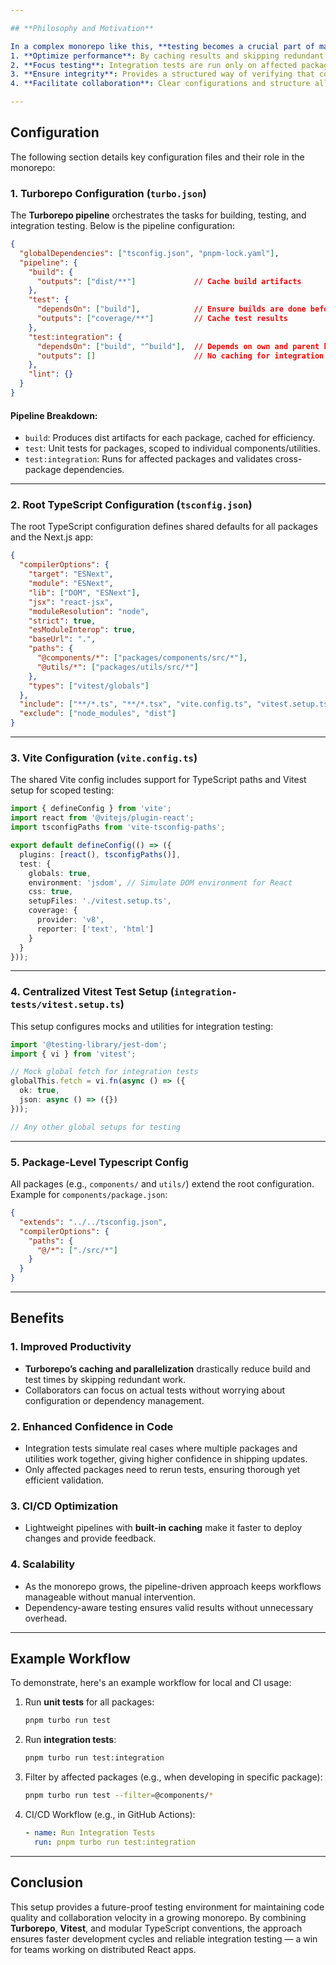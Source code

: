 ```yaml
---

## **Philosophy and Motivation**

In a complex monorepo like this, **testing becomes a crucial part of maintaining code quality and collaboration velocity.** The **Turborepo pipeline-driven approach** is designed to:
1. **Optimize performance**: By caching results and skipping redundant tests, Turborepo ensures faster feedback loops.
2. **Focus testing**: Integration tests are run only on affected packages and their dependencies.
3. **Ensure integrity**: Provides a structured way of verifying that components and utilities work as expected when integrated with each other.
4. **Facilitate collaboration**: Clear configurations and structure allow new collaborators to hit the ground running.

---
```


## **Configuration**

The following section details key configuration files and their role in the monorepo:

### **1. Turborepo Configuration (`turbo.json`)**

The **Turborepo pipeline** orchestrates the tasks for building, testing, and integration testing. Below is the pipeline
configuration:

```json
{
  "globalDependencies": ["tsconfig.json", "pnpm-lock.yaml"],
  "pipeline": {
    "build": {
      "outputs": ["dist/**"]             // Cache build artifacts
    },
    "test": {
      "dependsOn": ["build"],            // Ensure builds are done before tests
      "outputs": ["coverage/**"]         // Cache test results
    },
    "test:integration": {
      "dependsOn": ["build", "^build"],  // Depends on own and parent builds
      "outputs": []                      // No caching for integration runs
    },
    "lint": {}
  }
}
```

#### Pipeline Breakdown:

- `build`: Produces dist artifacts for each package, cached for efficiency.
- `test`: Unit tests for packages, scoped to individual components/utilities.
- `test:integration`: Runs for affected packages and validates cross-package dependencies.

---

### **2. Root TypeScript Configuration (`tsconfig.json`)**

The root TypeScript configuration defines shared defaults for all packages and the Next.js app:

```json
{
  "compilerOptions": {
    "target": "ESNext",
    "module": "ESNext",
    "lib": ["DOM", "ESNext"],
    "jsx": "react-jsx",
    "moduleResolution": "node",
    "strict": true,
    "esModuleInterop": true,
    "baseUrl": ".",
    "paths": {
      "@components/*": ["packages/components/src/*"],
      "@utils/*": ["packages/utils/src/*"]
    },
    "types": ["vitest/globals"]
  },
  "include": ["**/*.ts", "**/*.tsx", "vite.config.ts", "vitest.setup.ts"],
  "exclude": ["node_modules", "dist"]
}
```

---

### **3. Vite Configuration (`vite.config.ts`)**

The shared Vite config includes support for TypeScript paths and Vitest setup for scoped testing:

```ts
import { defineConfig } from 'vite';
import react from '@vitejs/plugin-react';
import tsconfigPaths from 'vite-tsconfig-paths';

export default defineConfig(() => ({
  plugins: [react(), tsconfigPaths()],
  test: {
    globals: true,
    environment: 'jsdom', // Simulate DOM environment for React
    css: true,
    setupFiles: './vitest.setup.ts',
    coverage: {
      provider: 'v8',
      reporter: ['text', 'html']
    }
  }
}));
```

---

### **4. Centralized Vitest Test Setup (`integration-tests/vitest.setup.ts`)**

This setup configures mocks and utilities for integration testing:

```ts
import '@testing-library/jest-dom';
import { vi } from 'vitest';

// Mock global fetch for integration tests
globalThis.fetch = vi.fn(async () => ({
  ok: true,
  json: async () => ({})
}));

// Any other global setups for testing
```

---

### **5. Package-Level Typescript Config**

All packages (e.g., `components/` and `utils/`) extend the root configuration. Example for `components/package.json`:

```json
{
  "extends": "../../tsconfig.json",
  "compilerOptions": {
    "paths": {
      "@/*": ["./src/*"]
    }
  }
}
```

---

## **Benefits**

### **1. Improved Productivity**

- **Turborepo’s caching and parallelization** drastically reduce build and test times by skipping redundant work.
- Collaborators can focus on actual tests without worrying about configuration or dependency management.

### **2. Enhanced Confidence in Code**

- Integration tests simulate real cases where multiple packages and utilities work together, giving higher confidence in
  shipping updates.
- Only affected packages need to rerun tests, ensuring thorough yet efficient validation.

### **3. CI/CD Optimization**

- Lightweight pipelines with **built-in caching** make it faster to deploy changes and provide feedback.

### **4. Scalability**

- As the monorepo grows, the pipeline-driven approach keeps workflows manageable without manual intervention.
- Dependency-aware testing ensures valid results without unnecessary overhead.

---

## **Example Workflow**

To demonstrate, here's an example workflow for local and CI usage:

1. Run **unit tests** for all packages:
   ```bash
   pnpm turbo run test
   ```

2. Run **integration tests**:
   ```bash
   pnpm turbo run test:integration
   ```

3. Filter by affected packages (e.g., when developing in specific package):
   ```bash
   pnpm turbo run test --filter=@components/*
   ```

4. CI/CD Workflow (e.g., in GitHub Actions):
   ```yaml
   - name: Run Integration Tests
     run: pnpm turbo run test:integration
   ```

---

## **Conclusion**

This setup provides a future-proof testing environment for maintaining code quality and collaboration velocity in a
growing monorepo. By combining **Turborepo**, **Vitest**, and modular TypeScript conventions, the approach ensures
faster development cycles and reliable integration testing — a win for teams working on distributed React apps.
